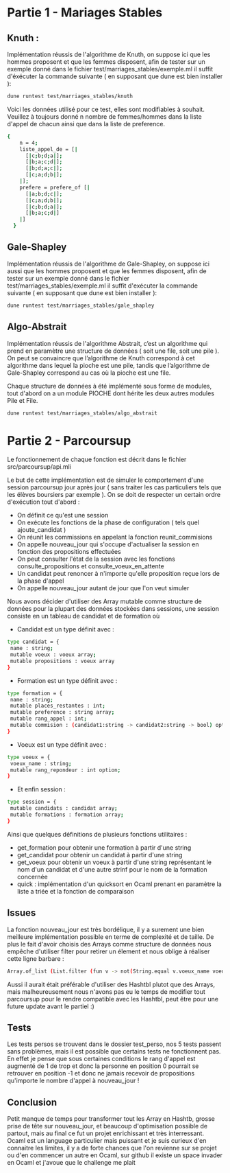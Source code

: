 # Partie 1 - Mariages Stables
## Knuth :
Implémentation réussis de l'algorithme de Knuth, on suppose ici que les hommes proposent et que les femmes disposent, afin de tester sur un exemple donné dans le fichier test/marriages_stables/exemple.ml il suffit d'éxécuter la commande suivante ( en supposant que dune est bien installer ):
```bash
dune runtest test/marriages_stables/knuth
```
Voici les données utilisé pour ce test, elles sont modifiables à souhait. Veuillez à toujours donné n nombre de femmes/hommes dans la liste d'appel de chacun ainsi que dans la liste de preference.
```bash
{
    n = 4;
    liste_appel_de = [|
      [|c;b;d;a|];
      [|b;a;c;d|];
      [|b;d;a;c|];
      [|c;a;d;b|];
    |];
    prefere = prefere_of [|
      [|a;b;d;c|];
      [|c;a;d;b|];
      [|c;b;d;a|];
      [|b;a;c;d|]
    |]
  }
```
## Gale-Shapley

Implémentation réussis de l'algorithme de Gale-Shapley, on suppose ici aussi que les hommes proposent et que les femmes disposent, afin de tester sur un exemple donné dans le fichier test/marriages_stables/exemple.ml il suffit d'exécuter la commande suivante ( en supposant que dune est bien installer ):
```bash
dune runtest test/marriages_stables/gale_shapley
```

## Algo-Abstrait

Implémentation réussis de l'algorithme Abstrait, c’est un algorithme qui prend en paramètre une structure de données ( soit une file, soit une pile ).
On peut se convaincre que l’algorithme de Knuth correspond à cet algorithme dans lequel la pioche est une pile, tandis que l’algorithme de Gale-Shapley correspond au cas où la pioche est une file.

Chaque structure de données à été implémenté sous forme de modules, tout d'abord on a un module PIOCHE dont hérite les deux autres modules Pile et File.
```bash
dune runtest test/marriages_stables/algo_abstrait
```
# Partie 2 - Parcoursup
Le fonctionnement de chaque fonction est décrit dans le fichier src/parcoursup/api.mli

Le but de cette implémentation est de simuler le comportement d'une session parcoursup jour après jour ( sans traiter les cas particuliers tels que les élèves boursiers par exemple ). On se doit de respecter un certain ordre d'exécution tout d'abord : 

- On définit ce qu'est une session
- On exécute les fonctions de la phase de configuration ( tels quel ajoute_candidat )
- On réunit les commissions en appelant la fonction reunit_commisions
- On appelle nouveau_jour qui s'occupe d'actualiser la session en fonction des propositions effectuées
- On peut consulter l'état de la session avec les fonctions consulte_propositions et consulte_voeux_en_attente
- Un candidat peut renoncer à n'importe qu'elle proposition reçue lors de la phase d'appel
- On appelle nouveau_jour autant de jour que l'on veut simuler

Nous avons décider d'utiliser des Array mutable comme structure de données pour la plupart des données stockées dans sessions, une session consiste en un tableau de candidat et de formation où
- Candidat est un type définit avec : 
 ```bash 
type candidat = { 
  name : string;
  mutable voeux : voeux array;
  mutable propositions : voeux array
}
```
- Formation est un type définit avec : 
 ```bash 
type formation = {
  name : string;
  mutable places_restantes : int;
  mutable preference : string array;
  mutable rang_appel : int;
  mutable commision : (candidat1:string -> candidat2:string -> bool) option;
}
```
- Voeux est un type définit avec : 
 ```bash 
type voeux = {
  voeux_name : string;
  mutable rang_repondeur : int option;
}
```
- Et enfin session :
 ```bash 
type session = {
  mutable candidats : candidat array;
  mutable formations : formation array;
}
```
Ainsi que quelques définitions de plusieurs fonctions utilitaires :
- get_formation pour obtenir une formation à partir d'une string
- get_candidat pour obtenir un candidat à partir d'une string
- get_voeux pour obtenir un voeux à partir d'une string représentant le nom d'un candidat et d'une autre strinf pour le nom de la formation concernée
- quick : implémentation d'un quicksort en Ocaml prenant en paramètre la liste a triée et la fonction de comparaison

## Issues
La fonction nouveau_jour est très bordélique, il y a surement une bien meilleure implémentation possible en terme de complexité et de taille. De plus le fait d'avoir choisis des Arrays comme structure de données nous empêche d'utiliser filter pour retirer un élement et nous oblige à réaliser cette ligne barbare :
```bash
Array.of_list (List.filter (fun v -> not(String.equal v.voeux_name voeux_qui_propose.voeux_name)) (Array.to_list candidat.voeux));
```
Aussi il aurait était préférable d'utiliser des Hashtbl plutot que des Arrays, mais malheureusement nous n'avons pas eu le temps de modifier tout parcoursup pour le rendre compatible avec les Hashtbl, peut être pour une future update avant le partiel :)



## Tests
Les tests persos se trouvent dans le dossier test_perso, nos 5 tests passent sans problèmes, mais il est possible que certains tests ne fonctionnent pas. En effet je pense que sous certaines conditions le rang d'appel est augmenté de 1 de trop et donc la personne en position 0 pourrait se retrouver en position -1 et donc ne jamais recevoir de propositions qu'importe le nombre d'appel à nouveau_jour !



## Conclusion
Petit manque de temps pour transformer tout les Array en Hashtb, grosse prise de tête sur nouveau_jour, et beaucoup d'optimisation possible de partout, mais au final ce fut un projet enrichissant  et très interressant. Ocaml est un language particulier mais puissant et je suis curieux d'en connaitre les limites, il y a de forte chances que l'on revienne sur se projet ou d'en commencer un autre en Ocaml, sur github il existe un space invader en Ocaml et j'avoue que le challenge me plait